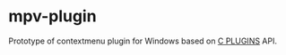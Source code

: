 # mpv-plugin

Prototype of contextmenu plugin for Windows based on [C PLUGINS](https://mpv.io/manual/master/#c-plugins) API.
